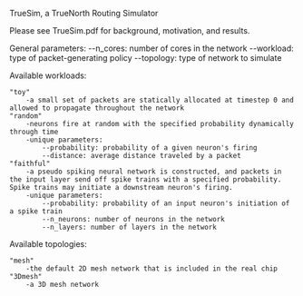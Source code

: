 TrueSim, a TrueNorth Routing Simulator

Please see TrueSim.pdf for background, motivation, and results.

General parameters:
	--n_cores: number of cores in the network
	--workload: type of packet-generating policy
	--topology: type of network to simulate

Available workloads:
	
	"toy"
		-a small set of packets are statically allocated at timestep 0 and allowed to propagate throughout the network
	"random"
		-neurons fire at random with the specified probability dynamically through time
		-unique parameters:
			--probability: probability of a given neuron's firing
			--distance: average distance traveled by a packet
	"faithful"
		-a pseudo spiking neural network is constructed, and packets in the input layer send off spike trains with a specified probability. Spike trains may initiate a downstream neuron's firing.
		-unique parameters:
			--probability: probability of an input neuron's initiation of a spike train
			--n_neurons: number of neurons in the network
			--n_layers: number of layers in the network

Available topologies:

	"mesh"
		-the default 2D mesh network that is included in the real chip
	"3Dmesh"
		-a 3D mesh network
